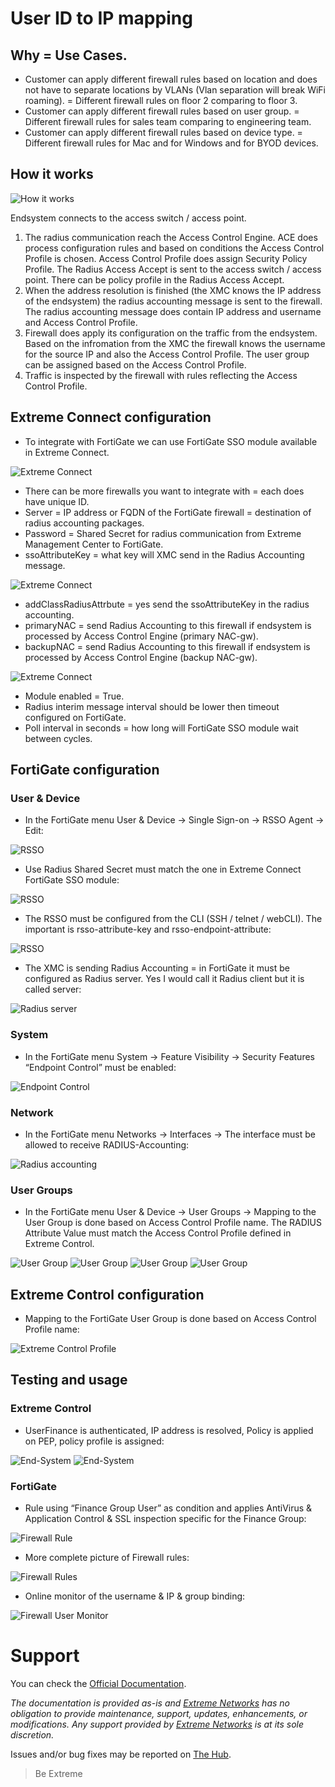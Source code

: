 # User ID to IP mapping

## Why = Use Cases.
* Customer can apply different firewall rules based on location and does not have to separate locations by VLANs (Vlan separation will break WiFi roaming). = Different firewall rules on floor 2 comparing to floor 3.
* Customer can apply different firewall rules based on user group. = Different firewall rules for sales team comparing to engineering team.
* Customer can apply different firewall rules based on device type. = Different firewall rules for Mac and for Windows and for BYOD devices.

## How it works
![How it works](HowItWorks.png "How it works")

   Endsystem connects to the access switch / access point. 
1. The radius communication reach the Access Control Engine. ACE does process configuration rules and based on conditions the Access Control Profile is chosen. Access Control Profile does assign Security Policy Profile. The Radius Access Accept is sent to the access switch / access point. There can be policy profile in the Radius Access Accept.
2. When the address resolution is finished (the XMC knows the IP address of the endsystem) the radius accounting message is sent to the firewall. The radius accounting message does contain IP address and username and Access Control Profile.
3. Firewall does apply its configuration on the traffic from the endsystem. Based on the infromation from the XMC the firewall knows the username for the source IP and also the Access Control Profile. The user group can be assigned based on the Access Control Profile.
4. Traffic is inspected by the firewall with rules reflecting the Access Control Profile.

## Extreme Connect configuration
* To integrate with FortiGate we can use FortiGate SSO module available in Extreme Connect.

![Extreme Connect](ConnectConfig.png "Extreme Connect")
* There can be more firewalls you want to integrate with = each does have unique ID.
* Server = IP address or FQDN of the FortiGate firewall = destination of radius accounting packages.
* Password = Shared Secret for radius communication from Extreme Management Center to FortiGate.
* ssoAttributeKey = what key will XMC send in the Radius Accounting message.

![Extreme Connect](ConnectConfig1.png "Extreme Connect")
* addClassRadiusAttrbute = yes send the ssoAttributeKey in the radius accounting.
* primaryNAC = send Radius Accounting to this firewall if endsystem is processed by Access Control Engine (primary NAC-gw).
* backupNAC = send Radius Accounting to this firewall if endsystem is processed by Access Control Engine (backup NAC-gw).

![Extreme Connect](ConnectConfig2.png "Extreme Connect")
* Module enabled = True.
* Radius interim message interval should be lower then timeout configured on FortiGate.
* Poll interval in seconds = how long will FortiGate SSO module wait between cycles.

## FortiGate configuration

### User & Device
* In the FortiGate menu User & Device -> Single Sign-on -> RSSO Agent -> Edit:

![RSSO](RSSO.png "RSSO")
* Use Radius Shared Secret must match the one in Extreme Connect FortiGate SSO module:

![RSSO](RSSO1.png "RSSO")
* The RSSO must be configured from the CLI (SSH / telnet / webCLI). The important is rsso-attribute-key and rsso-endpoint-attribute:

![RSSO](RSSO2.png "RSSO")
* The XMC is sending Radius Accounting = in FortiGate it must be configured as Radius server. Yes I would call it Radius client but it is called server:

![Radius server](Radius.png "Radius server")

### System
* In the FortiGate menu System -> Feature Visibility -> Security Features “Endpoint Control” must be enabled:

![Endpoint Control](EndPointControl.png "Endpoint Control")

### Network
* In the FortiGate menu Networks -> Interfaces -> The interface must be allowed to receive RADIUS-Accounting:

![Radius accounting](RadiusAccounting.png "Radius accounting")

### User Groups
* In the FortiGate menu User & Device -> User Groups -> Mapping to the User Group is done based on Access Control Profile name. The RADIUS Attribute Value must match the Access Control Profile defined in Extreme Control.

![User Group](UserGroup1.png "User Group")
![User Group](UserGroup2.png "User Group")
![User Group](UserGroup3.png "User Group")
![User Group](UserGroup4.png "User Group")

## Extreme Control configuration
* Mapping to the FortiGate User Group is done based on Access Control Profile name:

![Extreme Control Profile](ExtremeProfiles.png "Extreme Control Profile")

## Testing and usage

### Extreme Control
* UserFinance is authenticated, IP address is resolved, Policy is applied on PEP, policy profile is assigned:

![End-System](ExtremeControl.png "End-System")
![End-System](ExtremeControl1.png "End-System")


### FortiGate
* Rule using “Finance Group User” as condition and applies AntiVirus & Application Control & SSL inspection specific for the Finance Group:

![Firewall Rule](ExtremeControl.png "Firewall Rule")
* More complete picture of Firewall rules:

![Firewall Rules](ExtremeControl1.png "Firewall Rules")
* Online monitor of the username & IP & group binding:

![Firewall User Monitor](FirewallMonitor.png "Firewall User Monitor")

# Support
You can check the [Official Documentation](https://emc.extremenetworks.com/content/oneview/docs/connect/docs/l_ov_connect_security.htm#Fortinet).

_The documentation is provided as-is and [Extreme Networks](http://www.extremenetworks.com/) has no obligation to provide maintenance, support, updates, enhancements, or modifications. Any support provided by [Extreme Networks](http://www.extremenetworks.com/) is at its sole discretion._

Issues and/or bug fixes may be reported on [The Hub](https://community.extremenetworks.com/extreme).

>Be Extreme